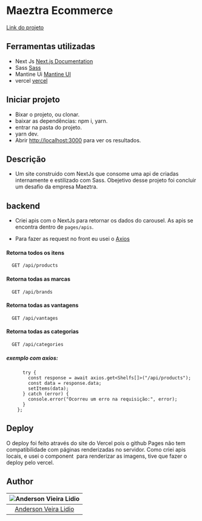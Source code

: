 # Maeztra Ecommerce

[Link do projeto](https://ecommerce-maeztra-fxzy7swy3-andersonvlidio.vercel.app/)

## Ferramentas utilizadas
- Next Js [Next.js Documentation](https://nextjs.org/docs)
- Sass [Sass](https://sass-lang.com/documentation/)
- Mantine Ui [Mantine UI](https://mantine.dev/)
- vercel [vercel](https://vercel.com/docs)
## Iniciar projeto
 - Bixar o projeto, ou clonar.
 - baixar as dependências: npm i, yarn.
 - entrar na pasta do projeto.
 - yarn dev.
 - Abrir [http://localhost:3000](http://localhost:3000) para ver os resultados.

## Descrição

- Um site construido com NextJs que consome uma api de criadas internamente e estilizado com Sass. Obejetivo desse projeto foi concluir um desafio da empresa Maeztra.

## backend
- Criei apis com o NextJs para retornar os dados do carousel.
As apis se encontra dentro de `pages/apis`.

- Para fazer as request no front eu usei o [Axios](https://axios-http.com/docs/intro)

#### Retorna todos os itens

```http
  GET /api/products
```

#### Retorna todas as marcas

```http
  GET /api/brands
```
#### Retorna todas as vantagens

```http
  GET /api/vantages
```
#### Retorna todas as categorias

```http
  GET /api/categories
```

##### exemplo com axios:

```const fetchData = async () => {
      try {
        const response = await axios.get<Shelfs[]>("/api/products");
        const data = response.data;
        setItems(data);
      } catch (error) {
        console.error("Ocorreu um erro na requisição:", error);
      }
    };
```


## Deploy

O deploy foi feito através do site do Vercel pois o github Pages não tem compatibilidade com páginas renderizadas no servidor. 
Como criei apis locais, e usei o component <Image /> para renderizar as imagens, tive que fazer o deploy pelo vercel.

## Author

| ![Anderson Vieira Lidio](https://avatars0.githubusercontent.com/u/59943925?s=400&u=56d24f89e2742b77de0ae9e9de2d0005f566395c&v=4) |
| :------------------------------------------------------------------------------------------------------------------------------: |
|                                     [Anderson Veira Lidio](https://github.comAndersonvlidio)                                     |
